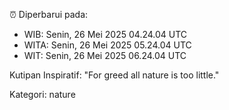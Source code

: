 ⏰ Diperbarui pada:
- WIB: Senin, 26 Mei 2025 04.24.04 UTC
- WITA: Senin, 26 Mei 2025 05.24.04 UTC
- WIT: Senin, 26 Mei 2025 06.24.04 UTC

Kutipan Inspiratif:
"For greed all nature is too little."


Kategori: nature

